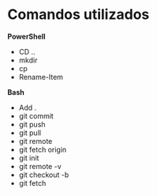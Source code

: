 # Comandos utilizados

**PowerShell**

* CD ..
* mkdir
* cp
* Rename-Item

**Bash**

* Add .
* git commit
* git push
* git pull
* git remote
* git fetch origin
* git init
* git remote -v
* git checkout -b
* git fetch
